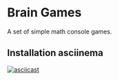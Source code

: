 # Brain Games

A set of simple math console games.

## Installation asciinema

[![asciicast](https://asciinema.org/a/254391.png)](https://asciinema.org/a/254391)